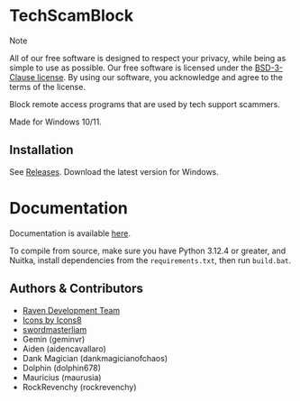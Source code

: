 
# TechScamBlock

> [!NOTE]
> All of our free software is designed to respect your privacy, while being as simple to use as possible. Our free software is licensed under the [BSD-3-Clause license](https://ravendevteam.org/files/BSD-3-Clause.txt). By using our software, you acknowledge and agree to the terms of the license.

Block remote access programs that are used by tech support scammers.

Made for Windows 10/11.

## Installation
See [Releases](https://github.com/ravendevteam/techscamblock/releases). Download the latest version for Windows.

# Documentation
Documentation is available [here](https://docs.ravendevteam.org/techscamblock).

To compile from source, make sure you have Python 3.12.4 or greater, and Nuitka, install dependencies from the `requirements.txt`, then run `build.bat`.

## Authors & Contributors

- [Raven Development Team](https://ravendevteam.org/)
- [Icons by Icons8](https://icons8.com/)
- [swordmasterliam](https://github.com/swordmasterliam)
- Gemin (geminvr)
- Aiden (aidencavallaro)
- Dank Magician (dankmagicianofchaos)
- Dolphin (dolphin678)
- Mauricius (maurusia)
- RockRevenchy (rockrevenchy)
